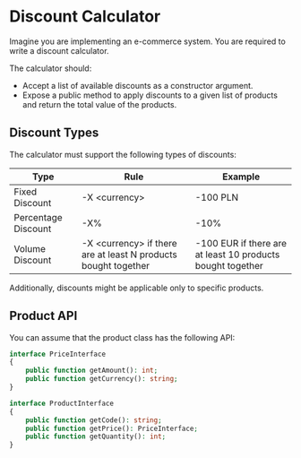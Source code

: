 # Discount Calculator

Imagine you are implementing an e-commerce system. You are required to write a discount calculator.

The calculator should:

- Accept a list of available discounts as a constructor argument.
- Expose a public method to apply discounts to a given list of products and return the total value of the products.

## Discount Types

The calculator must support the following types of discounts:

| Type               | Rule                                       | Example                                   |
|--------------------|--------------------------------------------|-------------------------------------------|
| Fixed Discount     | -X \<currency\>                            | -100 PLN                                  |
| Percentage Discount| -X%                                        | -10%                                      |
| Volume Discount    | -X \<currency\> if there are at least N products bought together | -100 EUR if there are at least 10 products bought together |
Additionally, discounts might be applicable only to specific products.

## Product API

You can assume that the product class has the following API:

```php
interface PriceInterface
{
    public function getAmount(): int;
    public function getCurrency(): string;
}

interface ProductInterface
{
    public function getCode(): string;
    public function getPrice(): PriceInterface;
    public function getQuantity(): int;
}
```